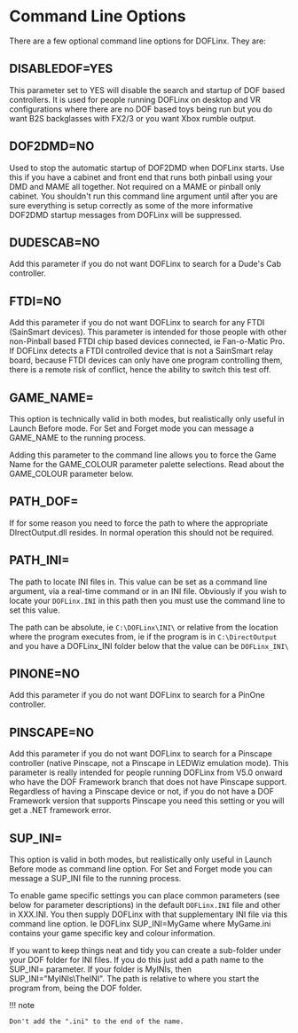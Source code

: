# Command Line Options

There are a few optional command line options for DOFLinx. They are:

## DISABLEDOF=YES

This parameter set to YES will disable the search and startup of DOF
based controllers. It is used for people running DOFLinx on desktop and
VR configurations where there are no DOF based toys being run but you do
want B2S backglasses with FX2/3 or you want Xbox rumble output.

## DOF2DMD=NO

Used to stop the automatic startup of DOF2DMD when DOFLinx starts. Use
this if you have a cabinet and front end that runs both pinball using
your DMD and MAME all together. Not required on a MAME or pinball only
cabinet. You shouldn't run this command line argument until after you
are sure everything is setup correctly as some of the more informative
DOF2DMD startup messages from DOFLinx will be suppressed.

## DUDESCAB=NO

Add this parameter if you do not want DOFLinx to search for a Dude's Cab
controller.

## FTDI=NO

Add this parameter if you do not want DOFLinx to search for any FTDI
(SainSmart devices). This parameter is intended for those people with
other non-Pinball based FTDI chip based devices connected, ie
Fan-o-Matic Pro. If DOFLinx detects a FTDI controlled device that is not
a SainSmart relay board, because FTDI devices can only have one program
controlling them, there is a remote risk of conflict, hence the ability
to switch this test off.

## GAME_NAME=

This option is technically valid in both modes, but realistically only
useful in Launch Before mode. For Set and Forget mode you can message a
GAME_NAME to the running process.

Adding this parameter to the command line allows you to force the Game
Name for the GAME_COLOUR parameter palette selections. Read about the
GAME_COLOUR parameter below.

## PATH_DOF=
If for some reason you need to force the path to where the appropriate DIrectOutput.dll resides.  In normal operation this should not be required.

## PATH_INI=

The path to locate INI files in. This value can be set as a command line
argument, via a real-time command or in an INI file. Obviously if you
wish to locate your `DOFLinx.INI` in this path then you must use the
command line to set this value.

The path can be absolute, ie `C:\DOFLinx\INI\` or relative from the
location where the program executes from, ie if the program is in
`C:\DirectOutput` and you have a DOFLinx_INI folder below that the value
can be `DOFLinx_INI\`

## PINONE=NO

Add this parameter if you do not want DOFLinx to search for a PinOne
controller.

## PINSCAPE=NO

Add this parameter if you do not want DOFLinx to search for a Pinscape
controller (native Pinscape, not a Pinscape in LEDWiz emulation mode).
This parameter is really intended for people running DOFLinx from V5.0
onward who have the DOF Framework branch that does not have Pinscape
support. Regardless of having a Pinscape device or not, if you do not
have a DOF Framework version that supports Pinscape you need this
setting or you will get a .NET framework error.

## SUP_INI=

This option is valid in both modes, but realistically only useful in
Launch Before mode as command line option. For Set and Forget mode you
can message a SUP_INI file to the running process.

To enable game specific settings you can place common parameters (see
below for parameter descriptions) in the default `DOFLinx.INI` file and
other in XXX.INI. You then supply DOFLinx with that supplementary INI
file via this command line option. Ie DOFLinx SUP_INI=MyGame where
MyGame.ini contains your game specific key and colour information.

If you want to keep things neat and tidy you can create a sub-folder
under your DOF folder for INI files. If you do this just add a path name
to the SUP_INI= parameter. If your folder is MyINIs, then
SUP_INI="MyINIs\TheINI". The path is relative to where you start the
program from, being the DOF folder.

!!! note

    Don't add the ".ini" to the end of the name.

